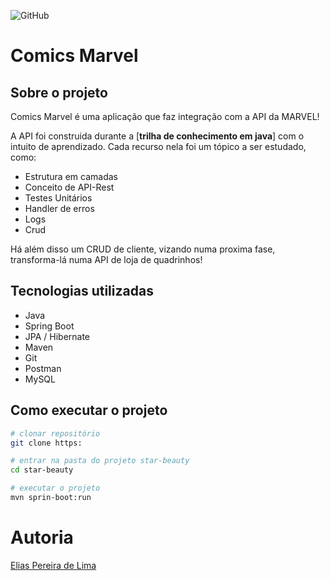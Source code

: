 ![GitHub](https://img.shields.io/github/license/Elias-Lima906/trilha-de-conhecimento-back-end-java)

# Comics Marvel

## Sobre o projeto

Comics Marvel é uma aplicação que faz integração com a API da MARVEL!

A API foi construida durante a [**trilha de conhecimento em java**] com o intuito de aprendizado.
Cada recurso nela foi um tópico a ser estudado, como:

- Estrutura em camadas
- Conceito de API-Rest
- Testes Unitários
- Handler de erros
- Logs
- Crud

Há além disso um CRUD de cliente, vizando numa proxima fase, transforma-lá numa API de loja de quadrinhos!

 
## Tecnologias utilizadas

- Java
- Spring Boot
- JPA / Hibernate
- Maven
- Git
- Postman
- MySQL

## Como executar o projeto

```bash
# clonar repositório
git clone https:

# entrar na pasta do projeto star-beauty
cd star-beauty

# executar o projeto
mvn sprin-boot:run
```

# Autoria

[Elias Pereira de Lima](https://www.linkedin.com/in/elias-lima-298373190)
